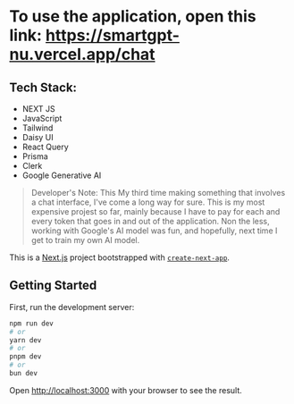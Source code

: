 # To use the application, open this link: https://smartgpt-nu.vercel.app/chat

## Tech Stack:
* NEXT JS
* JavaScript
* Tailwind
* Daisy UI
* React Query
* Prisma
* Clerk
* Google Generative AI

> Developer's Note: This My third time making something that involves a chat interface, I've come a long way for sure. This is my most expensive projest so far, mainly because I have to pay for each and every token that goes in and out of the application. Non the less, working with Google's AI model was fun, and hopefully, next time I get to train my own AI model.


This is a [Next.js](https://nextjs.org/) project bootstrapped with [`create-next-app`](https://github.com/vercel/next.js/tree/canary/packages/create-next-app).

## Getting Started

First, run the development server:

```bash
npm run dev
# or
yarn dev
# or
pnpm dev
# or
bun dev
```

Open [http://localhost:3000](http://localhost:3000) with your browser to see the result.
